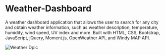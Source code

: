 # Weather-Dashboard

A weather dashboard application that allows the user to search for any city and obtain weather information, such as weather description, temperature, humidity, wind speed, UV index and more.
Built with HTML, CSS, Bootstrap, JavaScript, jQuery, Moment.js, OpenWeather API, and Windy MAP API.


![Weather Dpic](https://user-images.githubusercontent.com/87239985/151896976-7a773363-8f99-4bdb-be92-23068801a943.PNG)
